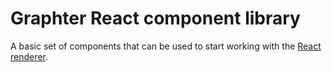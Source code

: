 # Graphter React component library

A basic set of components that can be used to start working with the [React renderer](../renderer-react/README.md). 